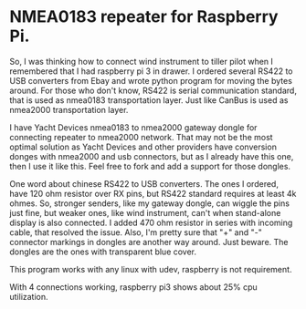 # NMEA0183 repeater for Raspberry Pi.

So, I was thinking how to connect wind instrument to tiller pilot when
I remembered that I had raspberry pi 3 in drawer. I ordered several RS422
to USB converters from Ebay and wrote python program for moving the bytes
around. For those who don't know, RS422 is serial communication standard,
that is used as nmea0183 transportation layer. Just like CanBus is used
as nmea2000 transportation layer.

I have Yacht Devices nmea0183 to nmea2000 gateway dongle for connecting
repeater to nmea2000 network. That may not be the most optimal solution
as Yacht Devices and other providers have conversion donges with nmea2000
and usb connectors, but as I already have this one, then I use it like this.
Feel free to fork and add a support for those dongles.

One word about chinese RS422 to USB converters. The ones I ordered, have
120 ohm resistor over RX pins, but RS422 standard requires at least 4k ohmes.
So, stronger senders, like my gateway dongle, can wiggle the pins just fine,
but weaker ones, like wind instrument, can't when stand-alone display is also
connected. I added 470 ohm resistor in series with incoming cable, that
resolved the issue. Also, I'm pretty sure that "+" and "-" connector markings
in dongles are another way around. Just beware. The dongles are the ones with
transparent blue cover.

This program works with any linux with udev, raspberry is not requirement.

With 4 connections working, raspberry pi3 shows about 25% cpu utilization.

